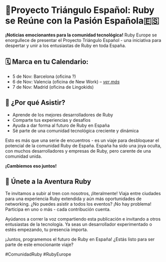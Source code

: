 ---
---
# 🚀Proyecto Triángulo Español: Ruby se Reúne con la Pasión Española🇪🇸

**¡Noticias emocionantes para la comunidad tecnológica!** Ruby Europe se enorgullece de presentar el Proyecto Triángulo Español - una iniciativa para despertar y unir a los entusiastas de Ruby en toda España.

## 🗓️ Marca en tu Calendario:

- 5 de Nov: Barcelona (oficina ?)
- 6 de Nov: Valencia (oficina de New Work) – _[ver más](#next_meeting)_
- 7 de Nov: Madrid (oficina de Lingokids)

## 🌟 ¿Por qué Asistir?

- Aprende de los mejores desarrolladores de Ruby
- Comparte tus experiencias y desafíos
- Ayuda a dar forma al futuro de Ruby en España
- Sé parte de una comunidad tecnológica creciente y dinámica

Esto es más que una serie de encuentros - es un viaje para desbloquear el potencial de la comunidad Ruby de España.
España ha sido una joya oculta, con muchos desarrolladores y empresas de Ruby, pero carente de una comunidad unida.

**¡Cambiemos eso juntos!**

## 🚂 Únete a la Aventura Ruby

Te invitamos a subir al tren con nosotros, ¡literalmente! Viaja entre ciudades para una experiencia Ruby extendida y aún más oportunidades de networking. ¿No puedes asistir a todos los eventos? ¡No hay problema! Participa en uno o más - cada contribución cuenta.

Ayúdanos a correr la voz compartiendo esta publicación e invitando a otros entusiastas de la tecnología. Ya seas un desarrollador experimentado o estés empezando, tu presencia importa.

¡Juntos, programemos el futuro de Ruby en España! ¿Estás listo para ser parte de este emocionante viaje?

<span class="tag is-danger has-text-white has-text-weight-bold">#ComunidadRuby</span> <span class="tag is-danger has-text-white has-text-weight-bold">#RubyEurope</span>
